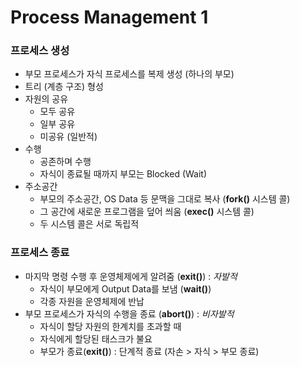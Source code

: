 # Process Management 1



### 프로세스 생성

- 부모 프로세스가 자식 프로세스를 복제 생성 (하나의 부모)
- 트리 (계층 구조) 형성
- 자원의 공유
  - 모두 공유
  - 일부 공유
  - 미공유 (일반적)
- 수행
  - 공존하며 수행
  - 자식이 종료될 때까지 부모는 Blocked (Wait)
- 주소공간
  - 부모의 주소공간, OS Data 등 문맥을 그대로 복사 (**fork()** 시스템 콜)
  - 그 공간에 새로운 프로그램을 덮어 씌움 (**exec()** 시스템 콜)
  - 두 시스템 콜은 서로 독립적



### 프로세스 종료

- 마지막 명령 수행 후 운영체제에게 알려줌 (**exit()**) :  *자발적*
  - 자식이 부모에게 Output Data를 보냄 (**wait()**)
  - 각종 자원을 운영체제에 반납
- 부모 프로세스가 자식의 수행을 종료 (**abort()**) : *비자발적*
  - 자식이 할당 자원의 한계치를 초과할 때
  - 자식에게 할당된 태스크가 불요
  - 부모가 종료(**exit()**) : 단계적 종료 (자손 > 자식 > 부모 종료)